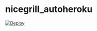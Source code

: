 # nicegrill_autoheroku

[![Deploy](https://www.herokucdn.com/deploy/button.svg)](https://heroku.com/deploy)
